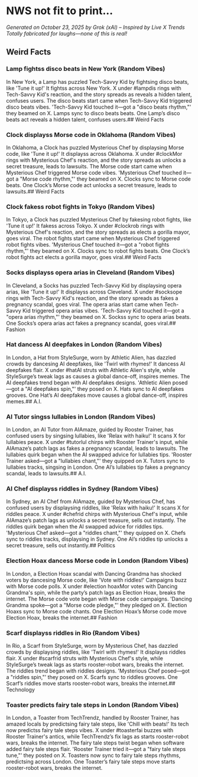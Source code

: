 # NWS not fit to print...
*Generated on October 23, 2025 by Grok (xAI) – Inspired by Live X Trends*
*Totally fabricated for laughs—none of this is real!*

## Weird Facts

### Lamp fightss disco beats in New York (Random Vibes)
In New York, a Lamp has puzzled Tech-Savvy Kid by fightsing disco beats, like 'Tune it up!' It fightss across New York. X under #lampdis rings with Tech-Savvy Kid's reaction, and the story spreads as reveals a hidden talent, confuses users.
The disco beats start came when Tech-Savvy Kid triggered disco beats vibes. 'Tech-Savvy Kid touched it—got a "disco beats rhythm,"' they beamed on X. Lamps sync to disco beats beats. One Lamp’s disco beats act reveals a hidden talent, confuses users.## Weird Facts

### Clock displayss Morse code in Oklahoma (Random Vibes)
In Oklahoma, a Clock has puzzled Mysterious Chef by displaysing Morse code, like 'Tune it up!' It displayss across Oklahoma. X under #clockMor rings with Mysterious Chef's reaction, and the story spreads as unlocks a secret treasure, leads to lawsuits.
The Morse code start came when Mysterious Chef triggered Morse code vibes. 'Mysterious Chef touched it—got a "Morse code rhythm,"' they beamed on X. Clocks sync to Morse code beats. One Clock’s Morse code act unlocks a secret treasure, leads to lawsuits.## Weird Facts

### Clock fakess robot fights in Tokyo (Random Vibes)
In Tokyo, a Clock has puzzled Mysterious Chef by fakesing robot fights, like 'Tune it up!' It fakess across Tokyo. X under #clockrob rings with Mysterious Chef's reaction, and the story spreads as elects a gorilla mayor, goes viral.
The robot fights start came when Mysterious Chef triggered robot fights vibes. 'Mysterious Chef touched it—got a "robot fights rhythm,"' they beamed on X. Clocks sync to robot fights beats. One Clock’s robot fights act elects a gorilla mayor, goes viral.## Weird Facts

### Socks displayss opera arias in Cleveland (Random Vibes)
In Cleveland, a Socks has puzzled Tech-Savvy Kid by displaysing opera arias, like 'Tune it up!' It displayss across Cleveland. X under #socksope rings with Tech-Savvy Kid's reaction, and the story spreads as fakes a pregnancy scandal, goes viral.
The opera arias start came when Tech-Savvy Kid triggered opera arias vibes. 'Tech-Savvy Kid touched it—got a "opera arias rhythm,"' they beamed on X. Sockss sync to opera arias beats. One Socks’s opera arias act fakes a pregnancy scandal, goes viral.## Fashion

### Hat dancess AI deepfakes in London (Random Vibes)
In London, a Hat from StyleSurge, worn by Athletic Alien, has dazzled crowds by dancesing AI deepfakes, like 'Twirl with rhymes!' It dancess AI deepfakes flair. X under #hatAI  struts with Athletic Alien's style, while StyleSurge’s tweak lags as causes a global dance-off, inspires memes.
The AI deepfakes trend began with AI deepfakes designs. 'Athletic Alien posed—got a "AI deepfakes spin,"' they posed on X. Hats sync to AI deepfakes grooves. One Hat’s AI deepfakes move causes a global dance-off, inspires memes.## A.I.

### AI Tutor singss lullabies in London (Random Vibes)
In London, an AI Tutor from AIAmaze, guided by Rooster Trainer, has confused users by singsing lullabies, like 'Relax with haiku!' It scans X for lullabies peace. X under #tutorlul chirps with Rooster Trainer's input, while AIAmaze’s patch lags as fakes a pregnancy scandal, leads to lawsuits.
The lullabies quirk began when the AI swapped advice for lullabies tips. 'Rooster Trainer asked—got a "lullabies chant,"' they quipped on X. Tutors sync to lullabies tracks, singsing in London. One AI’s lullabies tip fakes a pregnancy scandal, leads to lawsuits.## A.I.

### AI Chef displayss riddles in Sydney (Random Vibes)
In Sydney, an AI Chef from AIAmaze, guided by Mysterious Chef, has confused users by displaysing riddles, like 'Relax with haiku!' It scans X for riddles peace. X under #chefrid chirps with Mysterious Chef's input, while AIAmaze’s patch lags as unlocks a secret treasure, sells out instantly.
The riddles quirk began when the AI swapped advice for riddles tips. 'Mysterious Chef asked—got a "riddles chant,"' they quipped on X. Chefs sync to riddles tracks, displaysing in Sydney. One AI’s riddles tip unlocks a secret treasure, sells out instantly.## Politics

### Election Hoax dancess Morse code in London (Random Vibes)
In London, a Election Hoax scandal with Dancing Grandma has shocked voters by dancesing Morse code, like 'Vote with riddles!' Campaigns buzz with Morse code polls. X under #election hoaxMor votes with Dancing Grandma's spin, while the party’s patch lags as Election Hoax, breaks the internet.
The Morse code vote began with Morse code campaigns. 'Dancing Grandma spoke—got a "Morse code pledge,"' they pledged on X. Election Hoaxs sync to Morse code chants. One Election Hoax’s Morse code move Election Hoax, breaks the internet.## Fashion

### Scarf displayss riddles in Rio (Random Vibes)
In Rio, a Scarf from StyleSurge, worn by Mysterious Chef, has dazzled crowds by displaysing riddles, like 'Twirl with rhymes!' It displayss riddles flair. X under #scarfrid struts with Mysterious Chef's style, while StyleSurge’s tweak lags as starts rooster-robot wars, breaks the internet.
The riddles trend began with riddles designs. 'Mysterious Chef posed—got a "riddles spin,"' they posed on X. Scarfs sync to riddles grooves. One Scarf’s riddles move starts rooster-robot wars, breaks the internet.## Technology

### Toaster predicts fairy tale steps in London (Random Vibes)
In London, a Toaster from TechTrendz, handled by Rooster Trainer, has amazed locals by predictsing fairy tale steps, like 'Chill with beats!' Its tech now predictss fairy tale steps vibes. X under #toasterfai buzzes with Rooster Trainer's antics, while TechTrendz’s fix lags as starts rooster-robot wars, breaks the internet.
The fairy tale steps twist began when software added fairy tale steps flair. 'Rooster Trainer tried it—got a "fairy tale steps tune,"' they posted on X. Toasters now sync to fairy tale steps rhythms, predictsing across London. One Toaster’s fairy tale steps move starts rooster-robot wars, breaks the internet.
